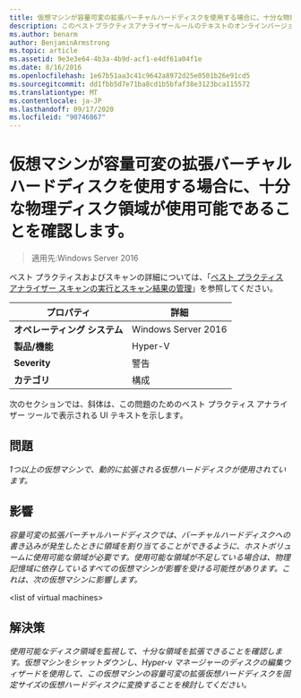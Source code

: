 ```yaml
---
title: 仮想マシンが容量可変の拡張バーチャルハードディスクを使用する場合に、十分な物理ディスク領域が使用可能であることを確認します。
description: このベストプラクティスアナライザールールのテキストのオンラインバージョン。
ms.author: benarm
author: BenjaminArmstrong
ms.topic: article
ms.assetid: 9e3e3e64-4b3a-4b9d-acf1-e4df61a04f1e
ms.date: 8/16/2016
ms.openlocfilehash: 1e67b51aa3c41c9642a8972d25e0501b26e91cd5
ms.sourcegitcommit: dd1fbb5d7e71ba8cd1b5bfaf38e3123bca115572
ms.translationtype: MT
ms.contentlocale: ja-JP
ms.lasthandoff: 09/17/2020
ms.locfileid: "90746867"
---
```

# <a name="ensure-sufficient-physical-disk-space-is-available-when-virtual-machines-use-dynamically-expanding-virtual-hard-disks"></a>仮想マシンが容量可変の拡張バーチャルハードディスクを使用する場合に、十分な物理ディスク領域が使用可能であることを確認します。

>適用先:Windows Server 2016

ベスト プラクティスおよびスキャンの詳細については、「[ベスト プラクティス アナライザー スキャンの実行とスキャン結果の管理](https://go.microsoft.com/fwlink/p/?LinkID=223177)」を参照してください。

|プロパティ|詳細|
|-|-|
|**オペレーティング システム**|Windows Server 2016|
|**製品/機能**|Hyper-V|
|**Severity**|警告|
|**カテゴリ**|構成|

次のセクションでは、斜体は、この問題のためのベスト プラクティス アナライザー ツールで表示される UI テキストを示します。

## <a name="issue"></a>問題
*1つ以上の仮想マシンで、動的に拡張される仮想ハードディスクが使用されています。*

## <a name="impact"></a>影響
*容量可変の拡張バーチャルハードディスクでは、バーチャルハードディスクへの書き込みが発生したときに領域を割り当てることができるように、ホストボリュームに使用可能な領域が必要です。使用可能な領域が不足している場合は、物理記憶域に依存しているすべての仮想マシンが影響を受ける可能性があります。これは、次の仮想マシンに影響します。*

\<list of virtual machines>

## <a name="resolution"></a>解決策
*使用可能なディスク領域を監視して、十分な領域を拡張できることを確認します。仮想マシンをシャットダウンし、Hyper-v マネージャーのディスクの編集ウィザードを使用して、この仮想マシンの容量可変の拡張仮想ハードディスクを固定サイズの仮想ハードディスクに変換することを検討してください。*



